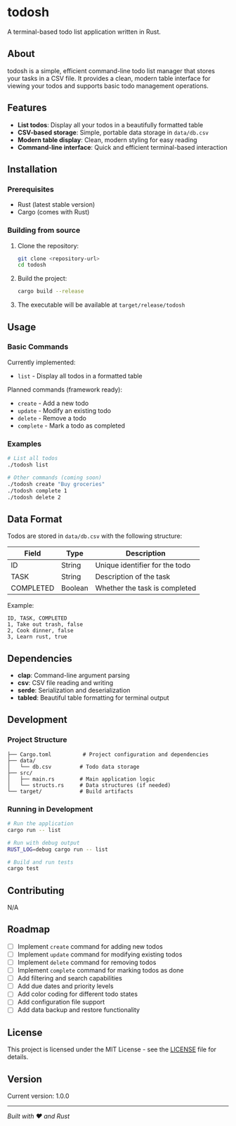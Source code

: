 # todosh

A terminal-based todo list application written in Rust.

## About

todosh is a simple, efficient command-line todo list manager that stores your tasks in a CSV file. It provides a clean, modern table interface for viewing your todos and supports basic todo management operations.

## Features

- **List todos**: Display all your todos in a beautifully formatted table
- **CSV-based storage**: Simple, portable data storage in `data/db.csv`
- **Modern table display**: Clean, modern styling for easy reading
- **Command-line interface**: Quick and efficient terminal-based interaction

## Installation

### Prerequisites

- Rust (latest stable version)
- Cargo (comes with Rust)

### Building from source

1. Clone the repository:
   ```bash
   git clone <repository-url>
   cd todosh
   ```

2. Build the project:
   ```bash
   cargo build --release
   ```

3. The executable will be available at `target/release/todosh`

## Usage

### Basic Commands

Currently implemented:
- `list` - Display all todos in a formatted table

Planned commands (framework ready):
- `create` - Add a new todo
- `update` - Modify an existing todo
- `delete` - Remove a todo
- `complete` - Mark a todo as completed

### Examples

```bash
# List all todos
./todosh list

# Other commands (coming soon)
./todosh create "Buy groceries"
./todosh complete 1
./todosh delete 2
```

## Data Format

Todos are stored in `data/db.csv` with the following structure:

| Field | Type | Description |
|-------|------|-------------|
| ID | String | Unique identifier for the todo |
| TASK | String | Description of the task |
| COMPLETED | Boolean | Whether the task is completed |

Example:
```csv
ID, TASK, COMPLETED
1, Take out trash, false
2, Cook dinner, false
3, Learn rust, true
```

## Dependencies

- **clap**: Command-line argument parsing
- **csv**: CSV file reading and writing
- **serde**: Serialization and deserialization
- **tabled**: Beautiful table formatting for terminal output

## Development

### Project Structure

```
├── Cargo.toml          # Project configuration and dependencies
├── data/
│   └── db.csv         # Todo data storage
├── src/
│   ├── main.rs        # Main application logic
│   └── structs.rs     # Data structures (if needed)
└── target/            # Build artifacts
```

### Running in Development

```bash
# Run the application
cargo run -- list

# Run with debug output
RUST_LOG=debug cargo run -- list

# Build and run tests
cargo test
```

## Contributing

N/A

## Roadmap

- [ ] Implement `create` command for adding new todos
- [ ] Implement `update` command for modifying existing todos
- [ ] Implement `delete` command for removing todos
- [ ] Implement `complete` command for marking todos as done
- [ ] Add filtering and search capabilities
- [ ] Add due dates and priority levels
- [ ] Add color coding for different todo states
- [ ] Add configuration file support
- [ ] Add data backup and restore functionality

## License

This project is licensed under the MIT License - see the [LICENSE](LICENSE) file for details.

## Version

Current version: 1.0.0

---

*Built with ❤️ and Rust*
